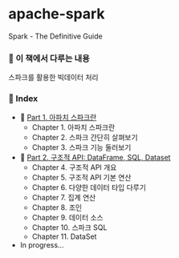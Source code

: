 # apache-spark
Spark - The Definitive Guide

### 🔖 이 책에서 다루는 내용

스파크를 활용한 빅데이터 처리

### 🔖 Index

- 🧷 [Part 1. 아파치 스파크란]()  
    - Chapter 1. 아파치 스파크란
    - Chapter 2. 스파크 간단히 살펴보기
    - Chapter 3. 스파크 기능 둘러보기
- 🧷 [Part 2. 구조적 API: DataFrame, SQL, Dataset]()
    - Chapter 4. 구조적 API 개요
    - Chapter 5. 구조적 API 기본 연산
    - Chapter 6. 다양한 데이터 타입 다루기
    - Chapter 7. 집계 연산
    - Chapter 8. 조인
    - Chapter 9. 데이터 소스
    - Chapter 10. 스파크 SQL
    - Chapter 11. DataSet
- In progress...

